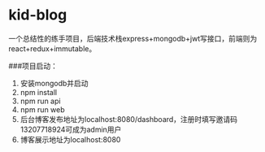 # kid-blog
一个总结性的练手项目，后端技术栈express+mongodb+jwt写接口，前端则为react+redux+immutable。

###项目启动：

1. 安装mongodb并启动
2. npm install
3. npm run api
4. npm run web
5. 后台博客发布地址为localhost:8080/dashboard，注册时填写邀请码13207718924可成为admin用户
6. 博客展示地址为localhost:8080